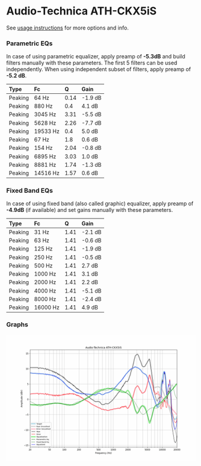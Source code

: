 # Audio-Technica ATH-CKX5iS
See [usage instructions](https://github.com/jaakkopasanen/AutoEq#usage) for more options and info.

### Parametric EQs
In case of using parametric equalizer, apply preamp of **-5.3dB** and build filters manually
with these parameters. The first 5 filters can be used independently.
When using independent subset of filters, apply preamp of **-5.2 dB**.

| Type    | Fc       |    Q | Gain    |
|:--------|:---------|:-----|:--------|
| Peaking | 64 Hz    | 0.14 | -1.9 dB |
| Peaking | 880 Hz   | 0.4  | 4.1 dB  |
| Peaking | 3045 Hz  | 3.31 | -5.5 dB |
| Peaking | 5628 Hz  | 2.26 | -7.7 dB |
| Peaking | 19533 Hz | 0.4  | 5.0 dB  |
| Peaking | 67 Hz    | 1.8  | 0.6 dB  |
| Peaking | 154 Hz   | 2.04 | -0.8 dB |
| Peaking | 6895 Hz  | 3.03 | 1.0 dB  |
| Peaking | 8881 Hz  | 1.74 | -1.3 dB |
| Peaking | 14516 Hz | 1.57 | 0.6 dB  |

### Fixed Band EQs
In case of using fixed band (also called graphic) equalizer, apply preamp of **-4.9dB**
(if available) and set gains manually with these parameters.

| Type    | Fc       |    Q | Gain    |
|:--------|:---------|:-----|:--------|
| Peaking | 31 Hz    | 1.41 | -2.1 dB |
| Peaking | 63 Hz    | 1.41 | -0.6 dB |
| Peaking | 125 Hz   | 1.41 | -1.9 dB |
| Peaking | 250 Hz   | 1.41 | -0.5 dB |
| Peaking | 500 Hz   | 1.41 | 2.7 dB  |
| Peaking | 1000 Hz  | 1.41 | 3.1 dB  |
| Peaking | 2000 Hz  | 1.41 | 2.2 dB  |
| Peaking | 4000 Hz  | 1.41 | -5.1 dB |
| Peaking | 8000 Hz  | 1.41 | -2.4 dB |
| Peaking | 16000 Hz | 1.41 | 4.9 dB  |

### Graphs
![](./Audio-Technica%20ATH-CKX5iS.png)